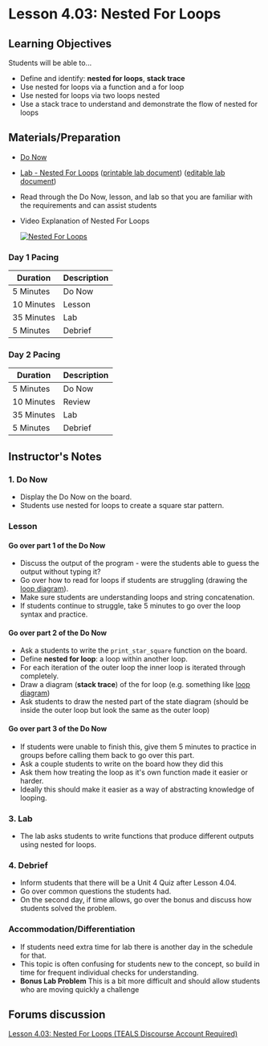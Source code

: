 # Lesson 4.03: Nested For Loops

## Learning Objectives

Students will be able to...

* Define and identify: **nested for loops**, **stack trace**
* Use nested for loops via a function and a for loop
* Use nested for loops via two loops nested
* Use a stack trace to understand and demonstrate the flow of nested for loops

## Materials/Preparation

* [Do Now]
* [Lab - Nested For Loops] ([printable lab document]) ([editable lab document])

* Read through the Do Now, lesson, and lab so that you are familiar with the requirements and can assist students
* Video Explanation of Nested For Loops

  [![Nested For Loops](https://img.youtube.com/vi/fyP4SXpkYG4/0.jpg)](https://youtu.be/fyP4SXpkYG4)

### Day 1 Pacing

| **Duration**   | **Description** |
| ---------- | ----------- |
| 5 Minutes  | Do Now      |
| 10 Minutes | Lesson      |
| 35 Minutes | Lab         |
| 5 Minutes | Debrief     |

### Day 2 Pacing

| **Duration** |   **Description**  |
|---|---|
| 5 Minutes  | Do Now      |
| 10 Minutes | Review      |
| 35 Minutes | Lab         |
| 5 Minutes | Debrief     |

## Instructor's Notes

### 1. Do Now

* Display the Do Now on the board.
* Students use nested for loops to create a square star pattern.

### Lesson

#### Go over part 1 of the Do Now

* Discuss the output of the program - were the students able to guess the output without typing it?
* Go over how to read for loops if students are struggling (drawing the [loop diagram]).
* Make sure students are understanding loops and string concatenation.
* If students continue to struggle, take 5 minutes to go over the loop syntax and practice.

#### Go over part 2 of the Do Now

* Ask a students to write the `print_star_square` function on the board.
* Define **nested for loop**:  a loop within another loop.
* For each iteration of the outer loop the inner loop is iterated through completely.
* Draw a diagram (**stack trace**) of the for loop (e.g. something like [loop diagram])
* Ask students to draw the nested part of the state diagram (should be inside the outer loop but look the same as the outer loop)

#### Go over part 3 of the Do Now

* If students were unable to finish this, give them 5 minutes to practice in groups before calling them back to go over this part.
* Ask a couple students to write on the board how they did this
* Ask them how treating the loop as it's own function made it easier or harder.
* Ideally this should make it easier as a way of abstracting knowledge of looping.

### 3. Lab

* The lab asks students to write functions that produce different outputs using nested for loops.

### 4. Debrief

* Inform students that there will be a Unit 4 Quiz after Lesson 4.04.
* Go over common questions the students had.
* On the second day, if time allows, go over the bonus and discuss how students solved the problem.

### Accommodation/Differentiation

* If students need extra time for lab there is another day in the schedule for that.
* This topic is often confusing for students new to the concept, so build in time for frequent individual checks for understanding.
* **Bonus Lab Problem** This is a bit more difficult and should allow students who are moving quickly a challenge

## Forums discussion

[Lesson 4.03: Nested For Loops (TEALS Discourse Account Required)](https://forums.tealsk12.org/c/unit-4-looping/lesson-4-03-nested-for-loops)

[Do Now]: do_now.md
[Lab - Nested For Loops]: lab.md
[loop diagram]: http://etutorials.org/shared/images/tutorials/tutorial_169/F05um02.jpg
[printable lab document]: lab.pdf
[editable lab document]: lab.docx
